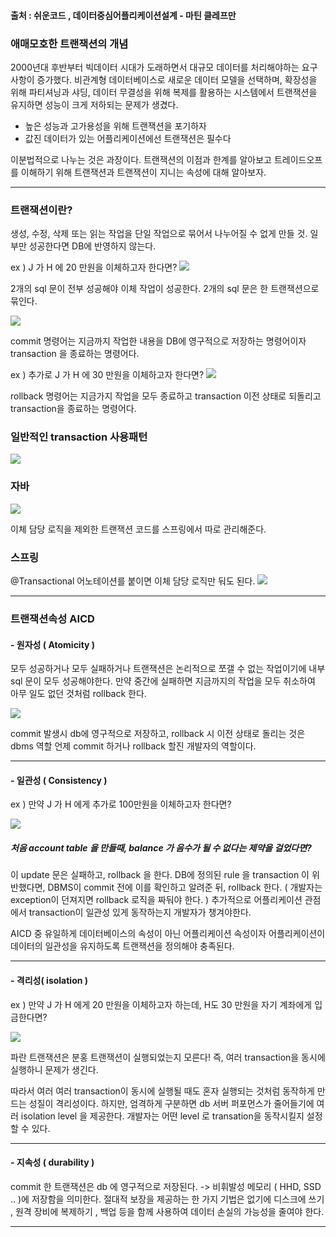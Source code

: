 #### 출처 : 쉬운코드 , 데이터중심어플리케이션설계 - 마틴 클레프만
### 애매모호한 트랜잭션의 개념

2000년대 후반부터 빅데이터 시대가 도래하면서 대규모 데이터를 처리해야하는 요구사항이 증가했다.
비관계형 데이터베이스로 새로운 데이터 모델을 선택하며, 확장성을 위해 파티셔닝과 샤딩, 데이터 무결성을 위해 복제를 활용하는 시스템에서 트랜잭션을 유지하면 성능이 크게 저하되는 문제가 생겼다.

- 높은 성능과 고가용성을 위해 트랜잭션을 포기하자
- 값진 데이터가 있는 어플리케이션에선 트랜잭션은 필수다

이분법적으로 나누는 것은 과장이다.
트랜잭션의 이점과 한계를 알아보고 트레이드오프를 이해하기 위해 트랜잭션과 트랜잭션이 지니는 속성에 대해 알아보자.

---
### 트랜잭션이란? 
생성, 수정, 삭제 또는 읽는 작업을 단일 작업으로 묶어서 나누어질 수 없게 만들 것. 
일부만 성공한다면 DB에 반영하지 않는다. 

ex ) J 가 H 에 20 만원을 이체하고자 한다면?
![](https://i.imgur.com/DmdiF2m.png)

2개의 sql 문이 전부 성공해야 이체 작업이 성공한다. 
2개의 sql 문은 한 트랜잭션으로 묶인다.

![](https://i.imgur.com/jVs9SQ3.png)

commit 명령어는 지금까지 작업한 내용을 DB에 영구적으로 저장하는 명령어이자 transaction 을 종료하는 명령어다.

ex ) 추가로 J 가 H 에 30 만원을 이체하고자 한다면?
![](https://i.imgur.com/417GJpu.png)

rollback 명령어는 지금가지 작업을 모두 종료하고 transaction 이전 상태로 되돌리고 transaction을 종료하는 명령어다.
### 일반적인 transaction 사용패턴
![](https://i.imgur.com/HavhTCh.png)
### 자바
![](https://i.imgur.com/38FQWk5.png)

이체 담당 로직을 제외한 트랜잭션 코드를 스프링에서 따로 관리해준다.

### 스프링
@Transactional 어노테이션를 붙이면 이체 담당 로직만 둬도 된다.
![](https://i.imgur.com/jQMjVie.png)

---
### 트랜잭션속성 AICD

#### - 원자성 ( Atomicity )

모두 성공하거나 모두 실패하거나
트랜잭션은 논리적으로 쪼갤 수 없는 작업이기에 내부 sql 문이 모두 성공해야한다.
만약 중간에 실패하면 지금까지의 작업을 모두 취소하여 아무 일도 없던 것처럼 rollback 한다.

![](https://i.imgur.com/77AN04k.png)

commit 발생시 db에 영구적으로 저장하고, rollback 시 이전 상태로 돌리는 것은 dbms 역할
언제 commit 하거나 rollback 할진 개발자의 역할이다.

---
#### - 일관성 ( Consistency )

ex ) 만약 J 가 H 에게 추가로 100만원을 이체하고자 한다면?

![](https://i.imgur.com/dYuCSUO.png)

##### 처음 account table 을 만들때, balance 가 음수가 될 수 없다는 제약을 걸었다면? 
이 update 문은 실패하고, rollback 을 한다.
DB에 정의된 rule 을 transaction 이 위반했다면, DBMS이 commit 전에 이를 확인하고 알려준 뒤, rollback 한다. ( 개발자는 exception이 던져지면 rollback 로직을 짜둬야 한다. )
추가적으로 어플리케이션 관점에서 transaction이 일관성 있게 동작하는지 개발자가 챙겨야한다. 

AICD 중 유일하게 데이터베이스의 속성이 아닌 어플리케이션 속성이자 어플리케이션이 데이터의 일관성을 유지하도록 트랜잭션을 정의해야 충족된다.

---
#### - 격리성( isolation )

ex ) 만약 J 가 H 에게 20 만원을 이체하고자 하는데, H도 30 만원을 자기 계좌에게 입금한다면?

![](https://i.imgur.com/YCiPPql.png)

파란 트랜잭션은 분홍 트랜잭션이 실행되었는지 모른다!
즉, 여러 transaction을 동시에 실행하니 문제가 생긴다. 

따라서 여러 여러 transaction이 동시에 실행될 때도 혼자 실행되는 것처럼 동작하게 만드는 성질이 격리성이다.
하지만, 엄격하게 구분하면 db 서버 퍼포먼스가 줄어들기에 여러 isolation level 을 제공한다.
개발자는 어떤 level 로 transation을 동작시킬지 설정할 수 있다.

---
#### - 지속성 ( durability )
commit 한 트랜잭션은 db 에 영구적으로 저장된다. -> 비휘발성 메모리 ( HHD, SSD .. )에 저장함을 의미한다. 
절대적 보장을 제공하는 한 가지 기법은 없기에 디스크에 쓰기 , 원격 장비에 복제하기 , 백업 등을 함께 사용하여 데이터 손실의 가능성을 줄여야 한다. 

---


